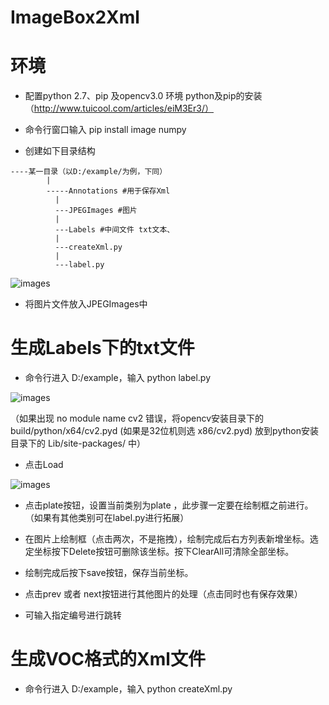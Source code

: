 # ImageBox2Xml
# 环境
- 配置python 2.7、pip 及opencv3.0 环境
python及pip的安装（http://www.tuicool.com/articles/eiM3Er3/）

- 命令行窗口输入 pip install image numpy

- 创建如下目录结构
```
----某一目录（以D:/example/为例，下同）
        |
        -----Annotations #用于保存Xml
          |
          ---JPEGImages #图片
          |
          ---Labels #中间文件 txt文本、
          |
          ---createXml.py
          |
          ---label.py
```

 ![images](https://raw.githubusercontent.com/curiosity-hyf/ImageBox2Xml/master/imagetmp/file1.jpg)

- 将图片文件放入JPEGImages中

# 生成Labels下的txt文件

- 命令行进入 D:/example，输入 python label.py

![images](https://raw.githubusercontent.com/curiosity-hyf/ImageBox2Xml/master/imagetmp/cmd1.jpg)

（如果出现 no module name cv2 错误，将opencv安装目录下的 build/python/x64/cv2.pyd (如果是32位机则选 x86/cv2.pyd) 放到python安装目录下的 Lib/site-packages/ 中）

- 点击Load

![images](https://raw.githubusercontent.com/curiosity-hyf/ImageBox2Xml/master/imagetmp/main.jpg)
 
- 点击plate按钮，设置当前类别为plate ，此步骤一定要在绘制框之前进行。（如果有其他类别可在label.py进行拓展）

- 在图片上绘制框（点击两次，不是拖拽），绘制完成后右方列表新增坐标。选定坐标按下Delete按钮可删除该坐标。按下ClearAll可清除全部坐标。

- 绘制完成后按下save按钮，保存当前坐标。

- 点击prev 或者 next按钮进行其他图片的处理（点击同时也有保存效果）

- 可输入指定编号进行跳转

# 生成VOC格式的Xml文件
- 命令行进入 D:/example，输入 python createXml.py
